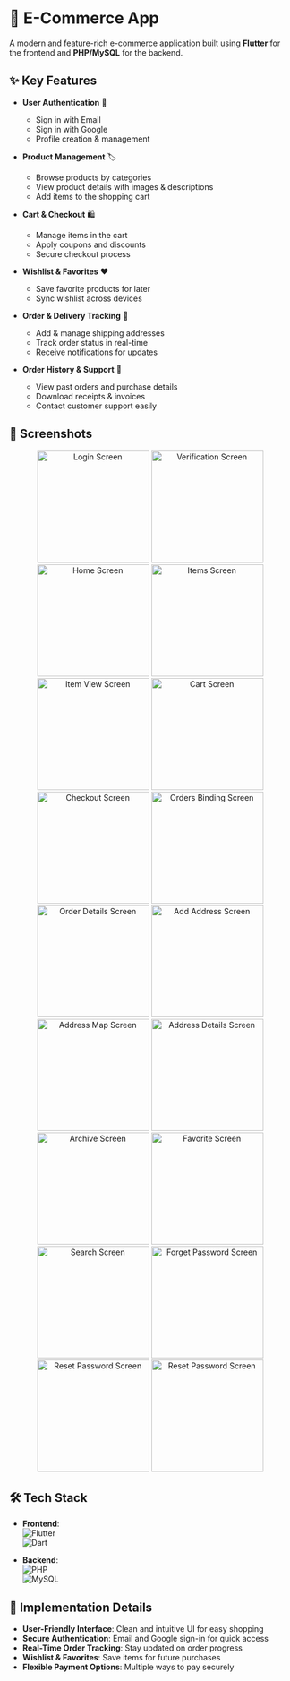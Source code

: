# 🛒 E-Commerce App  
A modern and feature-rich e-commerce application built using **Flutter** for the frontend and **PHP/MySQL** for the backend.

## ✨ Key Features
- **User Authentication** 🔐
  - Sign in with Email
  - Sign in with Google
  - Profile creation & management

- **Product Management** 🏷️
  - Browse products by categories
  - View product details with images & descriptions
  - Add items to the shopping cart

- **Cart & Checkout** 🛍️
  - Manage items in the cart
  - Apply coupons and discounts
  - Secure checkout process

- **Wishlist & Favorites** ❤️
  - Save favorite products for later
  - Sync wishlist across devices

- **Order & Delivery Tracking** 🚚
  - Add & manage shipping addresses
  - Track order status in real-time
  - Receive notifications for updates

- **Order History & Support** 📜
  - View past orders and purchase details
  - Download receipts & invoices
  - Contact customer support easily

## 📸 Screenshots
<div align="center">
  <img src="./assets/screenshots/0-home.png" width="200" alt="Login Screen">
  <img src="./assets/screenshots/1-items.png" width="200" alt="Verification Screen">
  <img src="./assets/screenshots/2-itemsView.png" width="200" alt="Home Screen">
  <img src="./assets/screenshots/3-cart.png" width="200" alt="Items Screen">
  <img src="./assets/screenshots/4-checkout.png" width="200" alt="Item View Screen">
  <img src="./assets/screenshots/5-ordersbinding.png" width="200" alt="Cart Screen">
  <img src="./assets/screenshots/6-orderDeatils.png" width="200" alt="Checkout Screen">
  <img src="./assets/screenshots/7-addAdress.png" width="200" alt="Orders Binding Screen">
  <img src="./assets/screenshots/8-adressMap.png" width="200" alt="Order Details Screen">
  <img src="./assets/screenshots/9-adressDetails.png" width="200" alt="Add Address Screen">
  <img src="./assets/screenshots/10-archive.png" width="200" alt="Address Map Screen">
  <img src="./assets/screenshots/11-favorite.png" width="200" alt="Address Details Screen">
  <img src="./assets/screenshots/12-search.png" width="200" alt="Archive Screen">
  <img src="./assets/screenshots/13-login.png" width="200" alt="Favorite Screen">
  <img src="./assets/screenshots/14-signu.png" width="200" alt="Search Screen">
  <img src="./assets/screenshots/15-verifycode.png" width="200" alt="Forget Password Screen">
  <img src="./assets/screenshots/16-forgetpassword.png" width="200" alt="Reset Password Screen">
  <img src="./assets/screenshots/17-resetPassword.png" width="200" alt="Reset Password Screen">
</div>

## 🛠️ Tech Stack
- **Frontend**:  
  <img src="https://img.shields.io/badge/Flutter-02569B?style=flat&logo=flutter&logoColor=white" alt="Flutter">  
  <img src="https://img.shields.io/badge/Dart-0175C2?style=flat&logo=dart&logoColor=white" alt="Dart">

- **Backend**:  
  <img src="https://img.shields.io/badge/PHP-777BB4?style=flat&logo=php&logoColor=white" alt="PHP">  
  <img src="https://img.shields.io/badge/MySQL-4479A1?style=flat&logo=mysql&logoColor=white" alt="MySQL">


## 🚀 Implementation Details
- **User-Friendly Interface**: Clean and intuitive UI for easy shopping
- **Secure Authentication**: Email and Google sign-in for quick access
- **Real-Time Order Tracking**: Stay updated on order progress
- **Wishlist & Favorites**: Save items for future purchases
- **Flexible Payment Options**: Multiple ways to pay securely
